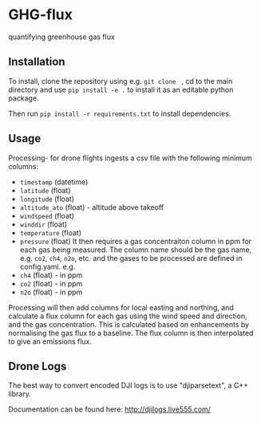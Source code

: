 # GHG-flux
quantifying greenhouse gas flux


## Installation

To install, clone the repository using e.g. `git clone ` , cd to the main directory and use  `pip install -e .` to install it as an editable python package.

Then run `pip install -r requirements.txt` to install dependencies.

## Usage
Processing- for drone flights  ingests a csv file with the following minimum columns:
- `timestamp` (datetime)
- `latitude` (float)
- `longitude` (float)
- `altitude_ato` (float) - altitude above takeoff
- `windspeed` (float)
- `winddir` (float)
- `temperature` (float)
- `pressure` (float)
It then requires a gas concentraiton column in ppm for each gas being measured. The column name should be the gas name, e.g. `co2`, `ch4`, `n2o`, etc. and the gases to be processed are defined in config.yaml. e.g.
- `ch4` (float) - in ppm
- `co2` (float) - in ppm
- `n2o` (float) - in ppm

Processing will then add columns for local easting and northing, and calculate a flux column for each gas using the wind speed and direction, and the gas concentration. This is calculated based on enhancements by normalising the gas flux to a baseline. The flux column is then interpolated to give an emissions flux.

## Drone Logs

The best way to convert encoded DJI logs is to use "djiparsetext", a C++ library.

Documentation can be found here: http://djilogs.live555.com/


